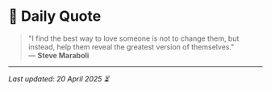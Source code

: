 # 📜 Daily Quote

> "I find the best way to love someone is not to change them, but instead, help them reveal the greatest version of themselves."  
> — **Steve Maraboli**

---

_Last updated: 20 April 2025 ⏳_
